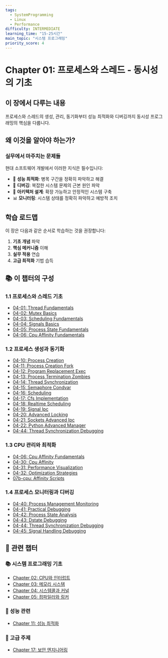 ```yaml
---
tags:
  - SystemProgramming
  - Linux
  - Performance
difficulty: INTERMEDIATE
learning_time: "15-25시간"
main_topic: "시스템 프로그래밍"
priority_score: 4
---
```


# Chapter 01: 프로세스와 스레드 - 동시성의 기초

## 이 장에서 다루는 내용

프로세스와 스레드의 생성, 관리, 동기화부터 성능 최적화와 디버깅까지 동시성 프로그래밍의 핵심을 다룹니다.

## 왜 이것을 알아야 하는가?

### 실무에서 마주치는 문제들

현대 소프트웨어 개발에서 이러한 지식은 필수입니다:

- 🚀 **성능 최적화**: 병목 구간을 정확히 파악하고 해결
- 🐛 **디버깅**: 복잡한 시스템 문제의 근본 원인 파악  
- 🔧 **아키텍처 설계**: 확장 가능하고 안정적인 시스템 구축
- 📊 **모니터링**: 시스템 상태를 정확히 파악하고 예방적 조치

## 학습 로드맵

이 장은 다음과 같은 순서로 학습하는 것을 권장합니다:

1. **기초 개념** 파악
2. **핵심 메커니즘** 이해  
3. **실무 적용** 연습
4. **고급 최적화** 기법 습득

## 📚 이 챕터의 구성

### 1.1 프로세스와 스레드 기초

- [04-01: Thread Fundamentals](./04-01-thread-fundamentals.md)
- [04-02: Mutex Basics](./04-02-mutex-basics.md)
- [04-03: Scheduling Fundamentals](./04-03-scheduling-fundamentals.md)
- [04-04: Signals Basics](./04-04-signals-basics.md)
- [04-05: Process State Fundamentals](./04-05-process-state-fundamentals.md)
- [04-06: Cpu Affinity Fundamentals](./04-06-cpu-affinity-fundamentals.md)

### 1.2 프로세스 생성과 동기화

- [04-10: Process Creation](./04-10-process-creation.md)
- [04-11: Process Creation Fork](./04-11-process-creation-fork.md)
- [04-12: Program Replacement Exec](./04-12-program-replacement-exec.md)
- [04-13: Process Termination Zombies](./04-13-process-termination-zombies.md)
- [04-14: Thread Synchronization](./04-14-thread-synchronization.md)
- [04-15: Semaphore Condvar](./04-15-semaphore-condvar.md)
- [04-16: Scheduling](./04-16-scheduling.md)
- [04-17: Cfs Implementation](./04-17-cfs-implementation.md)
- [04-18: Realtime Scheduling](./04-18-realtime-scheduling.md)
- [04-19: Signal Ipc](./04-19-signal-ipc.md)
- [04-20: Advanced Locking](./04-20-advanced-locking.md)
- [04-21: Sockets Advanced Ipc](./04-21-sockets-advanced-ipc.md)
- [04-22: Python Advanced Manager](./04-22-python-advanced-manager.md)
- [04-44: Thread Synchronization Debugging](./04-44-thread-synchronization-debugging.md)

### 1.3 CPU 관리와 최적화

- [04-06: Cpu Affinity Fundamentals](./04-06-cpu-affinity-fundamentals.md)
- [04-30: Cpu Affinity](./04-30-cpu-affinity.md)
- [04-31: Performance Visualization](./04-31-performance-visualization.md)
- [04-32: Optimization Strategies](./04-32-optimization-strategies.md)
- [07b-cpu: Affinity Scripts](./07b-cpu-affinity-scripts.md)

### 1.4 프로세스 모니터링과 디버깅

- [04-40: Process Management Monitoring](./04-40-process-management-monitoring.md)
- [04-41: Practical Debugging](./04-41-practical-debugging.md)
- [04-42: Process State Analysis](./04-42-process-state-analysis.md)
- [04-43: Dstate Debugging](./04-43-dstate-debugging.md)
- [04-44: Thread Synchronization Debugging](./04-44-thread-synchronization-debugging.md)
- [04-45: Signal Handling Debugging](./04-45-signal-handling-debugging.md)

## 🔗 관련 챕터

### 📚 시스템 프로그래밍 기초

- [Chapter 02: CPU와 인터럽트](../chapter-02-cpu-interrupt/index.md)
- [Chapter 03: 메모리 시스템](../chapter-03-memory-system/index.md)
- [Chapter 04: 시스템콜과 커널](../chapter-04-syscall-kernel/index.md)
- [Chapter 05: 컴파일러와 링커](../chapter-05-compiler-linker/index.md)

### 🚀 성능 관련  

- [Chapter 11: 성능 최적화](../chapter-11-performance-optimization/index.md)

### 🔧 고급 주제

- [Chapter 17: 보안 엔지니어링](../chapter-17-security-engineering/index.md)
